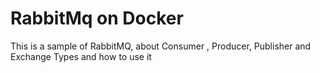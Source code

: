 # RabbitMq on Docker 

This is a sample of RabbitMQ, about Consumer , Producer, Publisher and Exchange Types and how to use it